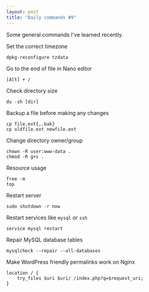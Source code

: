 ```yaml
---
layout: post
title: "Daily commands #9"
---
```


Some general commands I've learned recently.

<!--more-->

Set the correct timezone

```
dpkg-reconfigure tzdata
```

Go to the end of file in Nano editor

```
[Alt] + /
```

Check directory size

```
du -sh [dir] 
```

Backup a file before making any changes

```
cp file.ext{,.bak}
cp oldfile.ext newfile.ext
```

Change directory owner/group

```
chown -R user:www-data .
chmod -R g+s .
```

Resource usage

```
free -m
top
```

Restart server

```
sudo shutdown -r now
```

Restart services like `mysql` or `ssh`

```
service mysql restart
```

Repair MySQL database tables

```
mysqlcheck --repair --all-databases
```

Make WordPress friendly permalinks work on Nginx

```
location / { 
	try_files $uri $uri/ /index.php?q=$request_uri; 
}
```